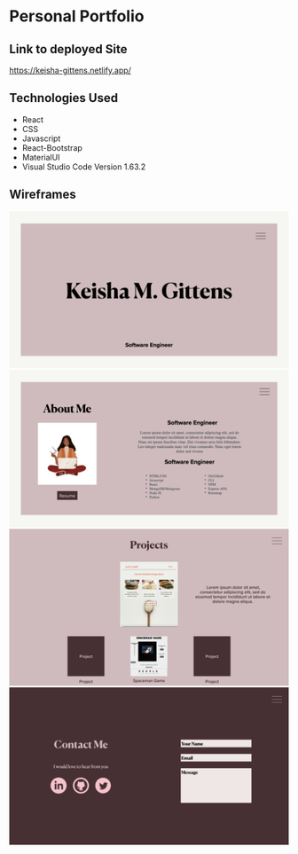 # Personal Portfolio

## Link to deployed Site
 https://keisha-gittens.netlify.app/

## Technologies Used
- React
- CSS
- Javascript
- React-Bootstrap
- MaterialUI
- Visual Studio Code Version 1.63.2

## Wireframes

![Home Page](assets/Home.jpeg)
![About Page](assets/About.jpeg)
![Projects Page](assets/Projects.jpeg)
![Contact Page](assets/Contact.jpeg)
